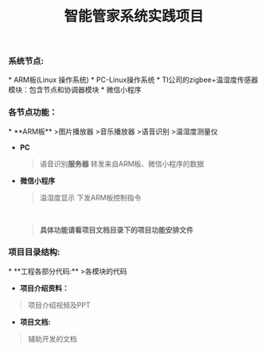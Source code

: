 <h1 align="center">智能管家系统实践项目</h1>

<br>

<h3>系统节点:</h3>
  * ARM板(Linux 操作系统)
  * PC-Linux操作系统
  * TI公司的zigbee+温湿度传感器模块：包含节点和协调器模块
  * 微信小程序

<br>

<h3>各节点功能：</h3>
* **ARM板**
  >图片播放器
  >音乐播放器
  >语音识别
  >温湿度测量仪

* **PC**
  >语音识别**服务器**
  >转发来自ARM板、微信小程序的数据

* **微信小程序**
  >温湿度显示
  >下发ARM板控制指令
  
  <br>
  
  > **具体功能请看项目文档目录下的项目功能安排文件**

<h3>项目目录结构:</h3>
* **工程各部分代码:**
>各模块的代码

* **项目介绍资料：**
>项目介绍视频及PPT

* **项目文档:**
>辅助开发的文档
